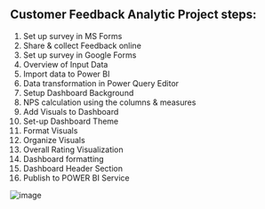 


## Customer Feedback Analytic Project steps:

 1. Set up survey in MS Forms<!--We are going to use the hotel guest feedback for the demonstration, and these are the 9 questions that we are going to set up in the survey:  the name of the guest,
gender, date of birth, Hotel checkout date, the purpose of the booking, the source of information, General feedback, the overall rating on a scale of one to five, Net Promoter Score.-->
 2. Share & collect Feedback online
 3. Set up survey in Google Forms
 4. Overview of Input Data
 5. Import data to Power BI
 6. Data transformation in Power Query Editor
 7. Setup Dashboard Background
 8. NPS calculation using the columns & measures
 9. Add Visuals to Dashboard
 10. Set-up Dashboard Theme
 11. Format Visuals
 12. Organize Visuals
 13. Overall Rating Visualization
 14. Dashboard formatting
 15. Dashboard Header Section
 16. Publish to POWER BI Service

![image](https://user-images.githubusercontent.com/118057504/214578074-4f29e1df-bd15-4d80-bdb4-47be66059606.png)



